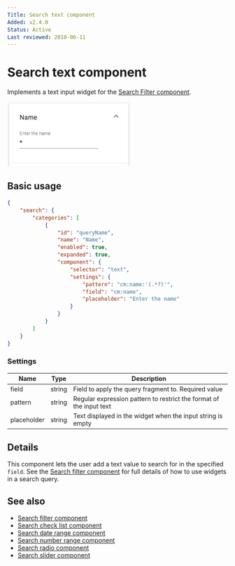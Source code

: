 ```yaml
---
Title: Search text component
Added: v2.4.0
Status: Active
Last reviewed: 2018-06-11
---
```


# Search text component

Implements a text input widget for the [Search Filter component](../content-services/search-filter.component.md).

![Text Widget](../docassets/images/search-text.png)

## Basic usage

```json
{
    "search": {
        "categories": [
            {
                "id": "queryName",
                "name": "Name",
                "enabled": true,
                "expanded": true,
                "component": {
                    "selector": "text",
                    "settings": {
                        "pattern": "cm:name:'(.*?)'",
                        "field": "cm:name",
                        "placeholder": "Enter the name"
                    }
                }
            }
        ]
    }
}
```

### Settings

| Name | Type | Description |
| ---- | ---- | ----------- |
| field | string | Field to apply the query fragment to. Required value |
| pattern | string | Regular expression pattern to restrict the format of the input text |
| placeholder | string | Text displayed in the widget when the input string is empty |

## Details

This component lets the user add a text value to search for in the specified
`field`. See the [Search filter component](../content-services/search-filter.component.md) for full
details of how to use widgets in a search query.

## See also

-   [Search filter component](../content-services/search-filter.component.md)
-   [Search check list component](../content-services/search-check-list.component.md)
-   [Search date range component](../content-services/search-date-range.component.md)
-   [Search number range component](../content-services/search-number-range.component.md)
-   [Search radio component](../content-services/search-radio.component.md)
-   [Search slider component](../content-services/search-slider.component.md)
